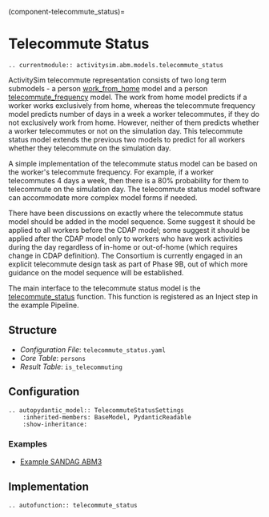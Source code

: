 (component-telecommute_status)=
# Telecommute Status

```{eval-rst}
.. currentmodule:: activitysim.abm.models.telecommute_status
```

ActivitySim telecommute representation consists of two long term submodels - 
a person [work_from_home](work_from_home) model and 
a person [telecommute_frequency](telecommute_frequency) model. 
The work from home model predicts if a worker works exclusively from home, 
whereas the telecommute frequency model predicts number of days in a week a worker telecommutes, 
if they do not exclusively work from home. 
However, neither of them predicts whether a worker telecommutes or not on the simulation day. 
This telecommute status model extends the previous two models to predict for all workers whether 
they telecommute on the simulation day.

A simple implementation of the telecommute status model can be based on the worker's telecommute frequency.
For example, if a worker telecommutes 4 days a week, then there is a 80% probability for them 
to telecommute on the simulation day. 
The telecommute status model software can accommodate more complex model forms if needed.

There have been discussions on exactly where the telecommute status model should be added
in the model sequence. Some suggest it should be applied to all workers before the CDAP model; 
some suggest it should be applied after the CDAP model only to workers who have work activities 
during the day regardless of in-home or out-of-home (which requires change in CDAP definition). 
The Consortium is currently engaged in an explicit telecommute design task as part of Phase 9B,
out of which more guidance on the model sequence will be established.

The main interface to the telecommute status model is the
[telecommute_status](activitysim.abm.models.telecommute_status) function. This
function is registered as an Inject step in the example Pipeline.

## Structure

- *Configuration File*: `telecommute_status.yaml`
- *Core Table*: `persons`
- *Result Table*: `is_telecommuting`


## Configuration

```{eval-rst}
.. autopydantic_model:: TelecommuteStatusSettings
    :inherited-members: BaseModel, PydanticReadable
    :show-inheritance:
```

### Examples

- [Example SANDAG ABM3](https://github.com/ActivitySim/sandag-abm3-example/tree/main/configs/resident/telecommute_status.yaml)


## Implementation

```{eval-rst}
.. autofunction:: telecommute_status
```
